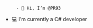          - 👋 Hi, I’m @PR93
- :computer: I’m currently a C# developer          
  
  
    
    
       
     
            
    
      
         
          
   
     
  
